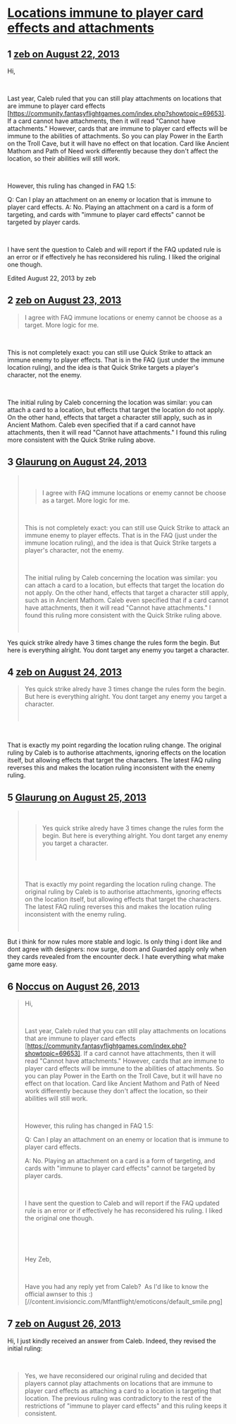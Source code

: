 # [Locations immune to player card effects and attachments](https://community.fantasyflightgames.com/topic/89004-locations-immune-to-player-card-effects-and-attachments/)

## 1 [zeb on August 22, 2013](https://community.fantasyflightgames.com/topic/89004-locations-immune-to-player-card-effects-and-attachments/?do=findComment&comment=847397)

Hi,

 

Last year, Caleb ruled that you can still play attachments on locations that are immune to player card effects [https://community.fantasyflightgames.com/index.php?showtopic=69653]. If a card cannot have attachments, then it will read "Cannot have attachments." However, cards that are immune to player card effects will be immune to the abilities of attachments. So you can play Power in the Earth on the Troll Cave, but it will have no effect on that location. Card like Ancient Mathom and Path of Need work differently because they don't affect the location, so their abilities will still work.

 

However, this ruling has changed in FAQ 1.5:

Q: Can I play an attachment on an enemy or location that is immune to player card effects.
A: No. Playing an attachment on a card is a form of targeting, and cards with "immune to player card effects" cannot be targeted by player cards.

 

I have sent the question to Caleb and will report if the FAQ updated rule is an error or if effectively he has reconsidered his ruling. I liked the original one though.

Edited August 22, 2013 by zeb

## 2 [zeb on August 23, 2013](https://community.fantasyflightgames.com/topic/89004-locations-immune-to-player-card-effects-and-attachments/?do=findComment&comment=848214)

> I agree with FAQ immune locations or enemy cannot be choose as a target. More logic for me.

 

This is not completely exact: you can still use Quick Strike to attack an immune enemy to player effects. That is in the FAQ (just under the immune location ruling), and the idea is that Quick Strike targets a player's character, not the enemy.

 

The initial ruling by Caleb concerning the location was similar: you can attach a card to a location, but effects that target the location do not apply. On the other hand, effects that target a character still apply, such as in Ancient Mathom. Caleb even specified that if a card cannot have attachments, then it will read "Cannot have attachments." I found this ruling more consistent with the Quick Strike ruling above.

## 3 [Glaurung on August 24, 2013](https://community.fantasyflightgames.com/topic/89004-locations-immune-to-player-card-effects-and-attachments/?do=findComment&comment=848853)

>  
> 
> > I agree with FAQ immune locations or enemy cannot be choose as a target. More logic for me.
> 
>  
> 
> This is not completely exact: you can still use Quick Strike to attack an immune enemy to player effects. That is in the FAQ (just under the immune location ruling), and the idea is that Quick Strike targets a player's character, not the enemy.
> 
>  
> 
> The initial ruling by Caleb concerning the location was similar: you can attach a card to a location, but effects that target the location do not apply. On the other hand, effects that target a character still apply, such as in Ancient Mathom. Caleb even specified that if a card cannot have attachments, then it will read "Cannot have attachments." I found this ruling more consistent with the Quick Strike ruling above.
> 
>  

Yes quick strike alredy have 3 times change the rules form the begin. But here is everything alright. You dont target any enemy you target a character.

## 4 [zeb on August 24, 2013](https://community.fantasyflightgames.com/topic/89004-locations-immune-to-player-card-effects-and-attachments/?do=findComment&comment=849144)

> Yes quick strike alredy have 3 times change the rules form the begin. But here is everything alright. You dont target any enemy you target a character.
> 
>  

 

That is exactly my point regarding the location ruling change. The original ruling by Caleb is to authorise attachments, ignoring effects on the location itself, but allowing effects that target the characters. The latest FAQ ruling reverses this and makes the location ruling inconsistent with the enemy ruling.

## 5 [Glaurung on August 25, 2013](https://community.fantasyflightgames.com/topic/89004-locations-immune-to-player-card-effects-and-attachments/?do=findComment&comment=849537)

>  
> 
> > Yes quick strike alredy have 3 times change the rules form the begin. But here is everything alright. You dont target any enemy you target a character.
> > 
> >  
> 
>  
> 
> That is exactly my point regarding the location ruling change. The original ruling by Caleb is to authorise attachments, ignoring effects on the location itself, but allowing effects that target the characters. The latest FAQ ruling reverses this and makes the location ruling inconsistent with the enemy ruling.
> 
>  

But i think for now rules more stable and logic. Is only thing i dont like and dont agree with designers: now surge, doom and Guarded apply only when they cards revealed from the encounter deck. I hate everything what make game more easy.

## 6 [Noccus on August 26, 2013](https://community.fantasyflightgames.com/topic/89004-locations-immune-to-player-card-effects-and-attachments/?do=findComment&comment=850474)

> Hi,
> 
>  
> 
> Last year, Caleb ruled that you can still play attachments on locations that are immune to player card effects [https://community.fantasyflightgames.com/index.php?showtopic=69653]. If a card cannot have attachments, then it will read "Cannot have attachments." However, cards that are immune to player card effects will be immune to the abilities of attachments. So you can play Power in the Earth on the Troll Cave, but it will have no effect on that location. Card like Ancient Mathom and Path of Need work differently because they don't affect the location, so their abilities will still work.
> 
>  
> 
> However, this ruling has changed in FAQ 1.5:
> 
> Q: Can I play an attachment on an enemy or location that is immune to player card effects.
> 
> A: No. Playing an attachment on a card is a form of targeting, and cards with "immune to player card effects" cannot be targeted by player cards.
> 
>  
> 
> I have sent the question to Caleb and will report if the FAQ updated rule is an error or if effectively he has reconsidered his ruling. I liked the original one though.
> 
>  
> 
>  
> 
> Hey Zeb,
> 
>  
> 
> Have you had any reply yet from Caleb?  As I'd like to know the official awnser to this :) [//content.invisioncic.com/Mfantflight/emoticons/default_smile.png]

## 7 [zeb on August 26, 2013](https://community.fantasyflightgames.com/topic/89004-locations-immune-to-player-card-effects-and-attachments/?do=findComment&comment=850758)

Hi, I just kindly received an answer from Caleb. Indeed, they revised the initial ruling:

 

> Yes, we have reconsidered our original ruling and decided that players cannot play attachments on locations that are immune to player card effects as attaching a card to a location is targeting that location. The previous ruling was contradictory to the rest of the restrictions of "immune to player card effects" and this ruling keeps it consistent.

